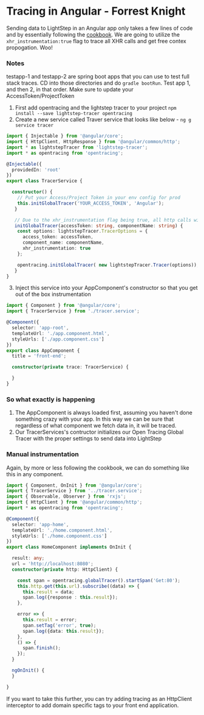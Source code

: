 # Tracing in Angular - Forrest Knight
Sending data to LightStep in an Angular app only takes a few lines of code and by essentially following the [cookbook](https://github.com/lightstep/lightstep-tracer-javascript). We are going to utilize the ```xhr_instrumentation:true``` flag to trace all XHR calls and get free contex propogation. Woo!

### Notes
testapp-1 and testapp-2 are spring boot apps that you can use to test full stack traces. CD into those directories and do ```gradle bootRun```. Test app 1, and then 2, in that order. Make sure to update your AccessToken/ProjectToken

1) First add opentracing and the lightstep tracer to your project ```npm install --save lightstep-tracer opentracing```
2) Create a new service called Traver service that looks like below - ```ng g service tracer```

```typescript
import { Injectable } from '@angular/core';
import { HttpClient, HttpResponse } from '@angular/common/http';
import * as lightstepTracer from 'lightstep-tracer';
import * as opentracing from 'opentracing';

@Injectable({
  providedIn: 'root'
})
export class TracerService {

  constructor() {
    // Put your Access/Project Token in your env config for prod
    this.initGlobalTracer('YOUR_ACCESS_TOKEN', 'Angular');
   }

   // Due to the xhr_instrumentation flag being true, all http calls will be traced
   initGlobalTracer(accessToken: string, componentName: string) {
    const options: lightstepTracer.TracerOptions = {
      access_token: accessToken,
      component_name: componentName,
      xhr_instrumentation: true
    };

    opentracing.initGlobalTracer( new lightstepTracer.Tracer(options));
   }
}
```

3) Inject this service into your AppComponent's constructor so that you get out of the box instrumentation

```typescript
import { Component } from '@angular/core';
import { TracerService } from './tracer.service';

@Component({
  selector: 'app-root',
  templateUrl: './app.component.html',
  styleUrls: ['./app.component.css']
})
export class AppComponent {
  title = 'front-end';

  constructor(private trace: TracerService) {

  }
}
```

### So what exactly is happening
1. The AppComponent is always loaded first, assuming you haven't done something crazy with your app. In this way we can be sure that regardless of what component we fetch data in, it will be traced.
2. Our TracerServices's contructor initializes our Open Tracing Global Tracer with the proper settings to send data into LightStep


### Manual instrumentation
Again, by more or less following the cookbook, we can do something like this in any component.

```typescript
import { Component, OnInit } from '@angular/core';
import { TracerService } from '../tracer.service';
import { Observable, Observer } from 'rxjs';
import { HttpClient } from '@angular/common/http';
import * as opentracing from 'opentracing';

@Component({
  selector: 'app-home',
  templateUrl: './home.component.html',
  styleUrls: ['./home.component.css']
})
export class HomeComponent implements OnInit {

  result: any;
  url = 'http://localhost:8080';
  constructor(private http: HttpClient) {

    const span = opentracing.globalTracer().startSpan('Get:80');
    this.http.get(this.url).subscribe((data) => {
      this.result = data;
      span.log({response : this.result});
    },

    error => {
      this.result = error;
      span.setTag('error', true);
      span.log({data: this.result});
    },
    () => {
      span.finish();
    });
  }

  ngOnInit() {
  }

}
```

If you want to take this further, you can try adding tracing as an HttpClient interceptor to add domain specific tags to your front end application.